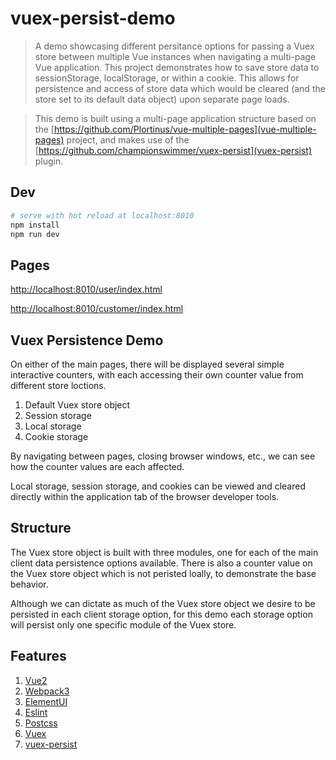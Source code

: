 # vuex-persist-demo

> A demo showcasing different persitance options for passing a Vuex store between multiple Vue instances when navigating a multi-page Vue application. This project demonstrates how to save store data to sessionStorage, localStorage, or within a cookie. This allows for persistence and access of store data which would be cleared (and the store set to its default data object) upon separate page loads.

> This demo is built using a multi-page application structure based on the [https://github.com/Plortinus/vue-multiple-pages](vue-multiple-pages) project, and makes use of the [https://github.com/championswimmer/vuex-persist](vuex-persist) plugin.

## Dev

``` bash
# serve with hot reload at localhost:8010
npm install
npm run dev

```

## Pages

[http://localhost:8010/user/index.html](http://localhost:8010/user/index.html)

[http://localhost:8010/customer/index.html](http://localhost:8010/customer/index.html)


## Vuex Persistence Demo

On either of the main pages, there will be displayed several simple interactive counters, with each accessing their own counter value from different store loctions.

1. Default Vuex store object
2. Session storage
3. Local storage
4. Cookie storage

By navigating between pages, closing browser windows, etc., we can see how the counter values are each affected.

Local storage, session storage, and cookies can be viewed and cleared directly within the application tab of the browser developer tools.


## Structure

The Vuex store object is built with three modules, one for each of the main client data persistence options available. There is also a counter value on the Vuex store object which is not peristed loally, to demonstrate the base behavior.

Although we can dictate as much of the Vuex store object we desire to be persisted in each client storage option, for this demo each storage option will persist only one specific module of the Vuex store.

## Features

1. [Vue2](https://github.com/vuejs/vue)
2. [Webpack3](https://github.com/webpack/webpack)
3. [ElementUI](https://github.com/ElemeFE/element)
4. [Eslint](https://github.com/eslint/eslint)
5. [Postcss](https://github.com/postcss/postcss)
6. [Vuex](https://github.com/vuejs/vuex)
7. [vuex-persist](https://github.com/championswimmer/vuex-persist)
